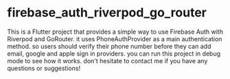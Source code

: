 # firebase_auth_riverpod_go_router

This is a Flutter project that provides a simple way to use Firebase Auth with Riverpod and GoRouter.
it uses PhoneAuthProvider as a main authentication method. so users should verify their phone number before they can add
email, google and apple sign in providers.
you can run this project in debug mode to see how it works.
don't hesitate to contact me if you have any questions or suggestions!